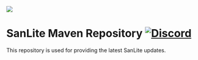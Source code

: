 ![](https://i.imgur.com/DrOHIyS.png)
# SanLite Maven Repository [![Discord](https://img.shields.io/discord/301755382160818177.svg)](https://discord.gg/rRMNYz8)

This repository is used for providing the latest SanLite updates.